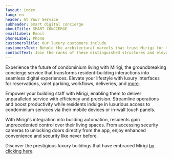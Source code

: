 ```yaml
---
layout: index
lang: en
header: At Your Service
subheader: Smart digital concierge
aboutTitle: SMART CONCIERGE
emailLabel: Email
phoneLabel: Phone
customersTitle: Our luxury customers include
customersText: Behold the architectural marvels that trust Mirigi for their operational excellence. These iconic buildings are part of our esteemed clientele, showcasing the seamless integration and superior efficiency that Mirigi brings. 
contactText: Join the ranks of these distinguished structures and elevate your building's potential with Mirigi. Contact us through any of our channels to schedule a demonstration and discover how Mirigi's digital counseling can boost your development! Experience the transformation and innovation that only Mirigi can offer.
---
```

Experience the future of condominium living with Mirigi, the groundbreaking concierge service that transforms resident-building interactions into seamless digital experiences. Elevate your lifestyle with luxury interfaces for reservations, valet parking, workflows, deliveries, and <a href='#features' class='js-scroll-trigger'>more</a>.

Empower your building staff with Mirigi, enabling them to deliver unparalleled service with efficiency and precision. Streamline operations and boost productivity while residents indulge in luxurious access to condominium services via their mobile devices or in-wall touch panels.

With Mirigi's integration into building automation, residents gain unprecedented control over their living spaces. From accessing security cameras to unlocking doors directly from the app, enjoy enhanced convenience and security like never before.

Discover the prestigious luxury buildings that have embraced Mirigi <a href='#customers' class='js-scroll-trigger'>by clicking here</a>.
